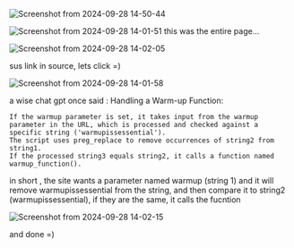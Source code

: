 ![Screenshot from 2024-09-28 14-50-44](https://github.com/user-attachments/assets/151acee7-d9cc-4a13-bb47-fde8aff84e16)

![Screenshot from 2024-09-28 14-01-51](https://github.com/user-attachments/assets/e69c3b7c-266c-42b9-8a35-f313b79e9faf)
this was the entire page...


![Screenshot from 2024-09-28 14-02-05](https://github.com/user-attachments/assets/b1c23b5f-932c-4303-b67a-2cf94171d0a7)

sus link in source, lets click =)

![Screenshot from 2024-09-28 14-01-58](https://github.com/user-attachments/assets/ac8f05de-4672-4d61-b328-0f1dba16d674)


a wise chat gpt once said :
Handling a Warm-up Function:

    If the warmup parameter is set, it takes input from the warmup parameter in the URL, which is processed and checked against a specific string ('warmupissessential').
    The script uses preg_replace to remove occurrences of string2 from string1.
    If the processed string3 equals string2, it calls a function named warmup_function().


in short , the site wants a parameter named warmup (string 1) and it will remove warmupissessential from the string, and then compare it to string2 (warmupissessential), if they are the same, it calls the fucntion

![Screenshot from 2024-09-28 14-02-15](https://github.com/user-attachments/assets/7bee7b14-710f-4caf-9c7b-d397fc1a22fe)

and done =)




